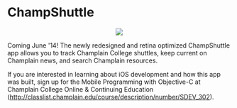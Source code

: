 ChampShuttle
============

<p align="center">
  <img src="https://forms.champlain.edu/~huwiler/champshuttle-screenshot-small.jpg" />
</p>

Coming June '14!  The newly redesigned and retina optimized ChampShuttle app allows you to track Champlain College shuttles, keep current on Champlain news, and search Champlain resources.

If you are interested in learning about iOS development and how this app was built, sign up for the Mobile Programming with Objective-C at Champlain College Online & Continuing Education (http://classlist.champlain.edu/course/description/number/SDEV_302).
